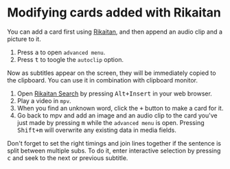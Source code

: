 # Modifying cards added with Rikaitan

You can add a card first using
[Rikaitan](https://tatsumoto.neocities.org/blog/setting-up-yomichan.html),
and then append an audio clip and a picture to it.

1) Press <kbd>a</kbd> to open `advanced menu`.
1) Press <kbd>t</kbd> to toogle the `autoclip` option.

Now as subtitles appear on the screen, they will be immediately copied to the clipboard.
You can use it in combination with clipboard monitor.

1) Open [Rikaitan Search](https://tatsumoto.neocities.org/blog/what-is-yomichan-search)
   by pressing <kbd>Alt+Insert</kbd> in your web browser.
1) Play a video in `mpv`.
1) When you find an unknown word, click the <kbd>+</kbd> button to make a card for it.
4) Go back to mpv and add an image and an audio clip
   to the card you've just made by pressing <kbd>m</kbd> while the `advanced menu` is open.
   Pressing <kbd>Shift+m</kbd> will overwrite any existing data in media fields.

Don't forget to set the right timings and join lines together
if the sentence is split between multiple subs.
To do it, enter interactive selection by pressing <kbd>c</kbd>
and seek to the next or previous subtitle.
